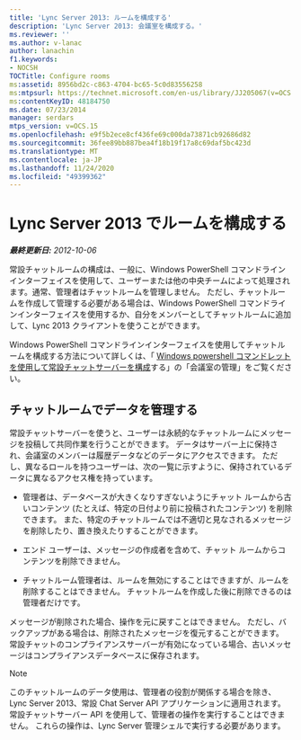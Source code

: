 ```yaml
---
title: 'Lync Server 2013: ルームを構成する'
description: 'Lync Server 2013: 会議室を構成する。'
ms.reviewer: ''
ms.author: v-lanac
author: lanachin
f1.keywords:
- NOCSH
TOCTitle: Configure rooms
ms:assetid: 8956bd2c-c863-4704-bc65-5c0d83556258
ms:mtpsurl: https://technet.microsoft.com/en-us/library/JJ205067(v=OCS.15)
ms:contentKeyID: 48184750
ms.date: 07/23/2014
manager: serdars
mtps_version: v=OCS.15
ms.openlocfilehash: e9f5b2ece8cf436fe69c000da73871cb92686d82
ms.sourcegitcommit: 36fee89bb887bea4f18b19f17a8c69daf5bc423d
ms.translationtype: MT
ms.contentlocale: ja-JP
ms.lasthandoff: 11/24/2020
ms.locfileid: "49399362"
---
```

# <a name="configure-rooms-in-lync-server-2013"></a>Lync Server 2013 でルームを構成する

<div data-xmlns="http://www.w3.org/1999/xhtml">

<div class="topic" data-xmlns="http://www.w3.org/1999/xhtml" data-msxsl="urn:schemas-microsoft-com:xslt" data-cs="https://msdn.microsoft.com/">

<div data-asp="https://msdn2.microsoft.com/asp">



</div>

<div id="mainSection">

<div id="mainBody">

<span> </span>

_**最終更新日:** 2012-10-06_

常設チャットルームの構成は、一般に、Windows PowerShell コマンドラインインターフェイスを使用して、ユーザーまたは他の中央チームによって処理されます。通常、管理者はチャットルームを管理しません。 ただし、チャットルームを作成して管理する必要がある場合は、Windows PowerShell コマンドラインインターフェイスを使用するか、自分をメンバーとしてチャットルームに追加して、Lync 2013 クライアントを使うことができます。

Windows PowerShell コマンドラインインターフェイスを使用してチャットルームを構成する方法について詳しくは、「 [Windows powershell コマンドレットを使用して常設チャットサーバーを構成](configuring-persistent-chat-server-by-using-windows-powershell-cmdlets.md)する」の「会議室の管理」をご覧ください。

<div>

## <a name="managing-data-in-chat-rooms"></a>チャットルームでデータを管理する

常設チャットサーバーを使うと、ユーザーは永続的なチャットルームにメッセージを投稿して共同作業を行うことができます。 データはサーバー上に保持され、会議室のメンバーは履歴データなどのデータにアクセスできます。 ただし、異なるロールを持つユーザーは、次の一覧に示すように、保持されているデータに異なるアクセス権を持っています。

  - 管理者は、データベースが大きくなりすぎないようにチャット ルームから古いコンテンツ (たとえば、特定の日付より前に投稿されたコンテンツ) を削除できます。 また、特定のチャットルームでは不適切と見なされるメッセージを削除したり、置き換えたりすることができます。

  - エンド ユーザーは、メッセージの作成者を含めて、チャット ルームからコンテンツを削除できません。

  - チャットルーム管理者は、ルームを無効にすることはできますが、ルームを削除することはできません。 チャットルームを作成した後に削除できるのは管理者だけです。

メッセージが削除された場合、操作を元に戻すことはできません。 ただし、バックアップがある場合は、削除されたメッセージを復元することができます。 常設チャットのコンプライアンスサーバーが有効になっている場合、古いメッセージはコンプライアンスデータベースに保存されます。

<div>


> [!NOTE]  
> このチャットルームのデータ使用は、管理者の役割が関係する場合を除き、Lync Server 2013、常設 Chat Server API アプリケーションに適用されます。 常設チャットサーバー API を使用して、管理者の操作を実行することはできません。 これらの操作は、Lync Server 管理シェルで実行する必要があります。



</div>

</div>

</div>

<span> </span>

</div>

</div>

</div>

